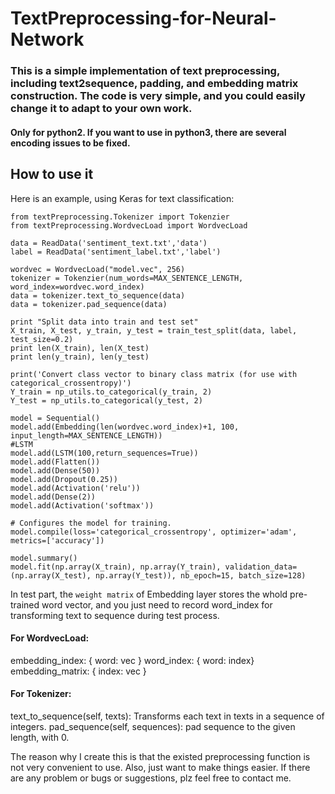 # TextPreprocessing-for-Neural-Network
### This is a simple implementation of text preprocessing, including text2sequence, padding, and embedding matrix construction. The code is very simple, and you could easily change it to adapt to your own work.

#### Only for python2. If you want to use in python3, there are several encoding issues to be fixed.



How to use it
------------------------
Here is an example, using Keras for text classification:

```
from textPreprocessing.Tokenizer import Tokenzier
from textPreprocessing.WordvecLoad import WordvecLoad

data = ReadData('sentiment_text.txt','data')
label = ReadData('sentiment_label.txt','label')

wordvec = WordvecLoad("model.vec", 256)
tokenizer = Tokenzier(num_words=MAX_SENTENCE_LENGTH, word_index=wordvec.word_index)
data = tokenizer.text_to_sequence(data)
data = tokenizer.pad_sequence(data)

print "Split data into train and test set"
X_train, X_test, y_train, y_test = train_test_split(data, label, test_size=0.2)
print len(X_train), len(X_test)
print len(y_train), len(y_test)

print('Convert class vector to binary class matrix (for use with categorical_crossentropy)')
Y_train = np_utils.to_categorical(y_train, 2)
Y_test = np_utils.to_categorical(y_test, 2)

model = Sequential()
model.add(Embedding(len(wordvec.word_index)+1, 100, input_length=MAX_SENTENCE_LENGTH))
#LSTM
model.add(LSTM(100,return_sequences=True)) 
model.add(Flatten())
model.add(Dense(50))
model.add(Dropout(0.25))
model.add(Activation('relu'))
model.add(Dense(2))
model.add(Activation('softmax'))

# Configures the model for training.
model.compile(loss='categorical_crossentropy', optimizer='adam', metrics=['accuracy'])

model.summary()
model.fit(np.array(X_train), np.array(Y_train), validation_data=(np.array(X_test), np.array(Y_test)), nb_epoch=15, batch_size=128)

```
In test part, the `weight matrix` of Embedding layer stores the whold pre-trained word vector, and you just need to record word_index for transforming text to sequence during test process.

#### For WordvecLoad:
embedding_index: { word: vec }
word_index: { word: index}
embedding_matrix: { index: vec }

#### For Tokenizer:
text_to_sequence(self, texts): Transforms each text in texts in a sequence of integers.
pad_sequence(self, sequences): pad sequence to the given length, with 0.


The reason why I create this is that the existed preprocessing function is not very convenient to use. Also, just want to make things easier. If there are any problem or bugs or suggestions, plz feel free to contact me.
